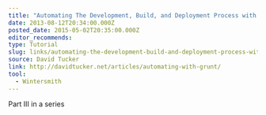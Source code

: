```yaml
---
title: "Automating The Development, Build, and Deployment Process with Grunt"
date: 2013-08-12T20:34:00.000Z
posted_date: 2015-05-02T20:35:00.000Z
editor_recommends:
type: Tutorial
slug: links/automating-the-development-build-and-deployment-process-with-grunt
source: David Tucker
link: http://davidtucker.net/articles/automating-with-grunt/
tool:
  - Wintersmith
---
```

Part III in a series




